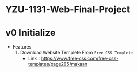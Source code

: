 # YZU-1131-Web-Final-Project

# v0 Initialize

* Features
    1. Download Website Templete From `Free CSS Templete`
        - Link：https://www.free-css.com/free-css-templates/page295/makaan